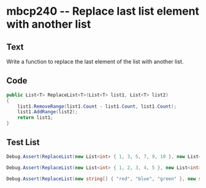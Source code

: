 # mbcp240 -- Replace last list element with another list

## Text

Write a function to replace the last element of the list with another list.

## Code

```csharp
public List<T> ReplaceList<T>(List<T> list1, List<T> list2)
{
    list1.RemoveRange(list1.Count - list1.Count, list1.Count);
    list1.AddRange(list2);
    return list1;
}
```

## Test List

```csharp
Debug.Assert(ReplaceList(new List<int> { 1, 3, 5, 7, 9, 10 }, new List<int> { 2, 4, 6, 8 }).SequenceEqual(new List<int> { 1, 3, 5, 7, 9, 2, 4, 6, 8 }));
```

```csharp
Debug.Assert(ReplaceList(new List<int> { 1, 2, 3, 4, 5 }, new List<int> { 5, 6, 7, 8 }).SequenceEqual(new List<int> { 1, 2, 3, 4, 5, 6, 7, 8 }));
```

```csharp
Debug.Assert(ReplaceList(new string[] { "red", "blue", "green" }, new string[] { "yellow" }).SequenceEqual(new string[] { "red", "blue", "yellow" }));
```
